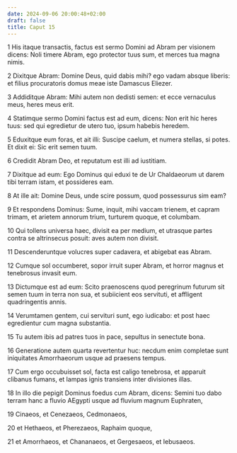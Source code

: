 ```yaml
---
date: 2024-09-06 20:00:48+02:00
draft: false
title: Caput 15
---
```





1 His itaque transactis, factus est sermo Domini ad Abram per visionem dicens: Noli timere Abram, ego protector tuus sum, et merces tua magna nimis.

2 Dixitque Abram: Domine Deus, quid dabis mihi? ego vadam absque liberis: et filius procuratoris domus meae iste Damascus Eliezer.

3 Addiditque Abram: Mihi autem non dedisti semen: et ecce vernaculus meus, heres meus erit.

4 Statimque sermo Domini factus est ad eum, dicens: Non erit hic heres tuus: sed qui egredietur de utero tuo, ipsum habebis heredem.

5 Eduxitque eum foras, et ait illi: Suscipe caelum, et numera stellas, si potes. Et dixit ei: Sic erit semen tuum.

6 Credidit Abram Deo, et reputatum est illi ad iustitiam.

7 Dixitque ad eum: Ego Dominus qui eduxi te de Ur Chaldaeorum ut darem tibi terram istam, et possideres eam.

8 At ille ait: Domine Deus, unde scire possum, quod possessurus sim eam?

9 Et respondens Dominus: Sume, inquit, mihi vaccam trienem, et capram trimam, et arietem annorum trium, turturem quoque, et columbam.

10 Qui tollens universa haec, divisit ea per medium, et utrasque partes contra se altrinsecus posuit: aves autem non divisit.

11 Descenderuntque volucres super cadavera, et abigebat eas Abram.

12 Cumque sol occumberet, sopor irruit super Abram, et horror magnus et tenebrosus invasit eum.

13 Dictumque est ad eum: Scito praenoscens quod peregrinum futurum sit semen tuum in terra non sua, et subiicient eos servituti, et affligent quadringentis annis.

14 Verumtamen gentem, cui servituri sunt, ego iudicabo: et post haec egredientur cum magna substantia.

15 Tu autem ibis ad patres tuos in pace, sepultus in senectute bona.

16 Generatione autem quarta revertentur huc: necdum enim completae sunt iniquitates Amorrhaeorum usque ad praesens tempus.

17 Cum ergo occubuisset sol, facta est caligo tenebrosa, et apparuit clibanus fumans, et lampas ignis transiens inter divisiones illas.

18 In illo die pepigit Dominus foedus cum Abram, dicens: Semini tuo dabo terram hanc a fluvio AEgypti usque ad fluvium magnum Euphraten,

19 Cinaeos, et Cenezaeos, Cedmonaeos,

20 et Hethaeos, et Pherezaeos, Raphaim quoque,

21 et Amorrhaeos, et Chananaeos, et Gergesaeos, et Iebusaeos.

